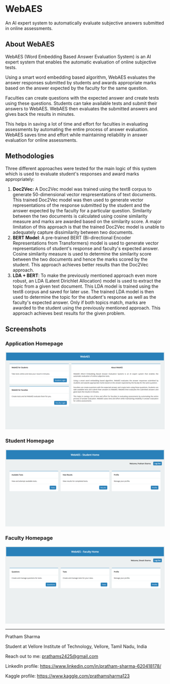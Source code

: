 # WebAES
An AI expert system to automatically evaluate subjective answers submitted in online assessments.

## About WebAES
WebAES (Word Embedding Based Answer Evaluation System) is an AI expert system that enables the automatic evaluation of online subjective tests.

Using a smart word embedding based algorithm, WebAES evaluates the answer responses submitted by students and awards appropriate marks based on the answer expected by the faculty for the same question.

Faculties can create questions with the expected answer and create tests using these questions. Students can take available tests and submit their answers to WebAES. WebAES then evaluates the submitted answers and gives back the results in minutes.

This helps in saving a lot of time and effort for faculties in evaluating assessments by automating the entire process of answer evaluation. WebAES saves time and effort while maintaining reliability in answer evaluation for online assessments.

## Methodologies
Three different approaches were tested for the main logic of this system which is used to evaluate student's responses and award marks appropriately:
1. **Doc2Vec:** A Doc2Vec model was trained using the text8 corpus to generate 50-dimensional vector respresentations of text documents. This trained Doc2Vec model was then used to generate vector representations of the response submitted by the student and the answer expected by the faculty for a particular question. Similarity between the two documents is calculated using cosine similarity measure and marks are awarded based on the similarity score. A major limitation of this approach is that the trained Doc2Vec model is unable to adequately capture dissimilarity between two documents.
2. **BERT Model**: A pre-trained BERT (Bi-directional Encoder Representations from Transformers) model is used to generate vector representations of student's response and faculty's expected answer. Cosine similarity measure is used to determine the similarity score between the two documents and hence the marks scored by the student. This approach achieves better results than the Doc2Vec approach.
3. **LDA + BERT**: To make the previously mentioned approach even more robust, an LDA (Latent Dirichlet Allocation) model is used to extract the topic from a given text document. This LDA model is trained using the text8 corpus and saved for later use. The trained LDA model is then used to determine the topic for the student's response as well as the faculty's expected answer. Only if both topics match, marks are awarded to the student using the previously mentioned approach. This approach achieves best results for the given problem.

## Screenshots
### Application Homepage
![Homepage](/screenshots/index.png)

### Student Homepage
![Student Homepage](/screenshots/student-home.png)

### Faculty Homepage
![Faculty Homepage](/screenshots/faculty-home.png)

---

Pratham Sharma

Student at Vellore Institute of Technology, Vellore, Tamil Nadu, India

Reach out to me: prathams2425@gmail.com

LinkedIn profile: https://www.linkedin.com/in/pratham-sharma-620418178/

Kaggle profile: https://www.kaggle.com/prathamsharma123

